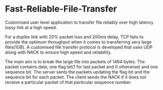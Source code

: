 # Fast-Reliable-File-Transfer
Customised user level application to transfer file reliably over high latency lossy link at a high speed.

For a duplex link with 20% packet loss and 200ms delay, TCP fails to provide the optimum throughput when it comes to transferring very large files(1GB). 
A customised file transfer protocol is developed that uses UDP along with NACK to ensure high speed and reliability.

The main aim is to break the large file into packets of 1464 bytes. The packet contains data, one flag bit(1 for last packet and 0 otherwise) and one sequence bit. The server sents the packets updating the flag bit and the sequence bit for each packet. The client sends the NACK if it does not receive a particular packet of that particular sequence number.
